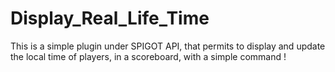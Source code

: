 # Display_Real_Life_Time
 This is a simple plugin under SPIGOT API, that permits to display and update the local time of players, in a scoreboard, with a simple command !

